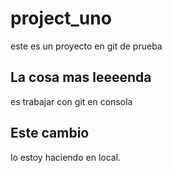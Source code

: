 # project_uno
este es un proyecto en git de prueba

## La cosa mas leeeenda
es trabajar con git en consola

## Este cambio
lo estoy haciendo en local.